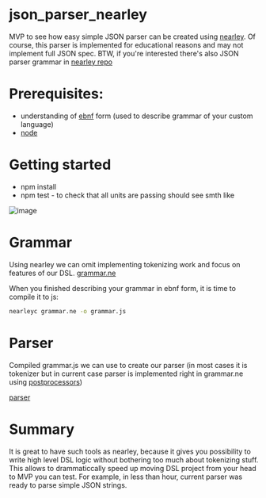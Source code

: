 # json_parser_nearley
MVP to see how easy simple JSON parser can be created using [nearley](https://nearley.js.org/).
Of course, this parser is implemented for educational reasons and may not implement full JSON spec.
BTW, if you're interested there's also JSON parser grammar in [nearley repo](https://github.com/kach/nearley/blob/master/examples/json.ne)

# Prerequisites:
* understanding of [ebnf](https://en.wikipedia.org/wiki/Extended_Backus%E2%80%93Naur_form) form (used to describe grammar of your custom language)
* [node](https://nodejs.dev/)

# Getting started
* npm install
* npm test - to check that all units are passing
should see smth like

![image](https://user-images.githubusercontent.com/19594637/180640252-f9390716-51f9-4a8c-a6c4-bf37270d04a0.png)


# Grammar
Using nearley we can omit implementing tokenizing work and focus on features of our DSL.
[grammar.ne](https://github.com/Nazar910/json_parser_nearley/blob/main/grammar.ne)

When you finished describing your grammar in ebnf form, it is time to compile it to js:
```bash
nearleyc grammar.ne -o grammar.js
```

# Parser

Compiled grammar.js we can use to create our parser (in most cases it is tokenizer but in current case parser is implemented right in grammar.ne using [postprocessors](https://nearley.js.org/docs/grammar))

[parser](https://github.com/Nazar910/json_parser_nearley/blob/main/index.js)

# Summary

It is great to have such tools as nearley, because it gives you possibility to write high level DSL logic without bothering too much about tokenizing stuff.
This allows to drammaticcally speed up moving DSL project from your head to MVP you can test.
For example, in less than hour, current parser was ready to parse simple JSON strings.
